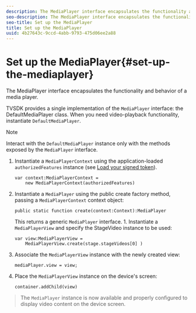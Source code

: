 ```yaml
---
description: The MediaPlayer interface encapsulates the functionality and behavior of a media player.
seo-description: The MediaPlayer interface encapsulates the functionality and behavior of a media player.
seo-title: Set up the MediaPlayer
title: Set up the MediaPlayer
uuid: 4b27643c-9ccd-4abb-9793-475d06ee2a88
---
```


# Set up the MediaPlayer{#set-up-the-mediaplayer}

The MediaPlayer interface encapsulates the functionality and behavior of a media player.

TVSDK provides a single implementation of the `MediaPlayer` interface: the DefaultMediaPlayer class. When you need video-playback functionality, instantiate `DefaultMediaPlayer`.

>[!NOTE]
>
>Interact with the `DefaultMediaPlayer` instance only with the methods exposed by the `MediaPlayer` interface.

1. Instantiate a `MediaPlayerContext` using the application-loaded `authorizedFeatures` instance (see [Load your signed token](../../tvsdk-1.4-for-desktop-hls/t-psdk-dhls-1.4-configure/t-psdk-dhls-1.4-get-signed-token.md#get-signed-token)).

   ```
   var context:MediaPlayerContext =  
       new MediaPlayerContext(authorizedFeatures)
   ```

1. Instantiate a `MediaPlayer` using the public create factory method, passing a `MediaPlayerContext` context object:

   ```
   public static function create(context:Context):MediaPlayer
   ```

   This returns a generic `MediaPlayer` interface. 1. Instantiate a `MediaPlayerView` and specify the StageVideo instance to be used:

   ```
   var view:MediaPlayerView =  
       MediaPlayerView.create(stage.stageVideos[0] )
   ```

1. Associate the `MediaPlayerView` instance with the newly created view:

   ```
   mediaPlayer.view = view;
   ```

1. Place the `MediaPlayerView` instance on the device's screen:

   ```
   container.addChild(view)
   ```

>The `MediaPlayer` instance is now available and properly configured to display video content on the device screen. 
